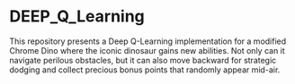 # DEEP_Q_Learning
This repository presents a Deep Q-Learning implementation for a modified Chrome Dino where the iconic dinosaur gains new abilities. Not only can it navigate perilous obstacles, but it can also move backward for strategic dodging and collect precious bonus points that randomly appear mid-air.
